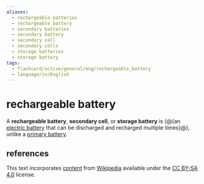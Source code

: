 ```yaml
---
aliases:
  - rechargeable batteries
  - rechargeable battery
  - secondary batteries
  - secondary battery
  - secondary cell
  - secondary cells
  - storage batteries
  - storage battery
tags:
  - flashcard/active/general/eng/rechargeable_battery
  - language/in/English
---
```


# rechargeable battery

A __rechargeable battery__, __secondary cell__, or __storage battery__ is {@{an [electric battery](electric%20battery.md) that can be discharged and recharged multiple times}@}, unlike a [primary battery](primary%20battery.md). <!--SR:!2028-06-09,1385,310-->

## references

This text incorporates [content](https://en.wikipedia.org/wiki/rechargeable_battery) from [Wikipedia](Wikipedia.md) available under the [CC BY-SA 4.0](https://creativecommons.org/licenses/by-sa/4.0/) license.
